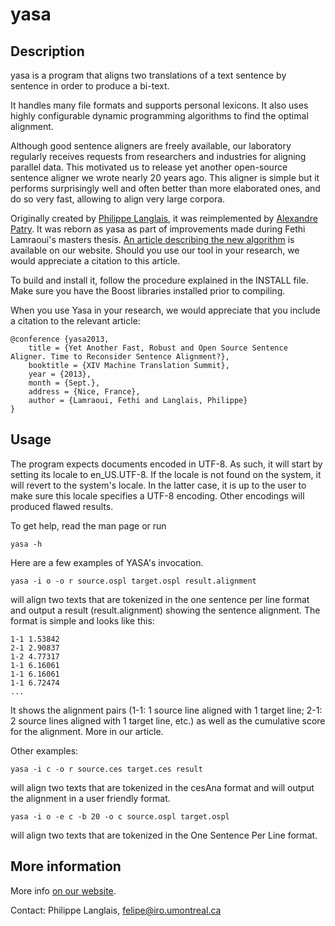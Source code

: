 # yasa

## Description

yasa is a program that aligns two translations of a text sentence by sentence in order to produce a bi-text.

It handles many file formats and supports personal lexicons.  It also uses highly configurable dynamic programming algorithms to find the optimal alignment.
 
Although good sentence aligners are freely available, our laboratory regularly receives requests from researchers and industries for aligning parallel data. This motivated us to release yet another open-source sentence aligner we wrote nearly 20 years ago. This aligner is simple but it performs surprisingly well and often better than more elaborated ones, and do so very fast, allowing to align very large corpora.

Originally created by [Philippe Langlais](http://www.iro.umontreal.ca/~felipe/), it was reimplemented by [Alexandre Patry](https://www.linkedin.com/in/patry). It was reborn as yasa as part of improvements made during Fethi Lamraoui's masters thesis. [An article describing the new algorithm](http://rali.iro.umontreal.ca/rali/?q=node/1336) is available on our website. Should you use our tool in your research, we would appreciate a citation to this article.

To build and install it, follow the procedure explained in the INSTALL file. Make sure
you have the Boost libraries installed prior to compiling.

When you use Yasa in your research, we would appreciate that you include
a citation to the relevant article:

    @conference {yasa2013,
        title = {Yet Another Fast, Robust and Open Source Sentence Aligner. Time to Reconsider Sentence Alignment?},
        booktitle = {XIV Machine Translation Summit},
        year = {2013},
        month = {Sept.},
        address = {Nice, France},
        author = {Lamraoui, Fethi and Langlais, Philippe}
    }


## Usage

The program expects documents encoded in UTF-8. As such, it will start by
setting its locale to en_US.UTF-8. If the locale is not found on the system,
it will revert to the system's locale. In the latter case, it is up to the user
to make sure this locale specifies a UTF-8 encoding. Other encodings will produced
flawed results.

To get help, read the man page or run

    yasa -h

Here are a few examples of YASA's invocation.

    yasa -i o -o r source.ospl target.ospl result.alignment
    
will align two texts that are tokenized in the one sentence per line format and
output a result (result.alignment) showing the sentence alignment. The format
is simple and looks like this:

    1-1 1.53842
    2-1 2.90837
    1-2 4.77317
    1-1 6.16061
    1-1 6.16061
    1-1 6.72474
    ...
       
It shows the alignment pairs (1-1: 1 source line aligned with 1 target line;
2-1: 2 source lines aligned with 1 target line, etc.) as well as the cumulative
score for the alignment. More in our article. 

Other examples:


    yasa -i c -o r source.ces target.ces result

will align two texts that are tokenized in the cesAna format and will output
the alignment in a user friendly format.

    yasa -i o -e c -b 20 -o c source.ospl target.ospl

will align two texts that are tokenized in the One Sentence Per Line format.

## More information

More info [on our website](http://rali.iro.umontreal.ca/rali/?q=en/yasa).

Contact: Philippe Langlais, [felipe@iro.umontreal.ca](mailto:felipe@iro.umontreal.ca)
